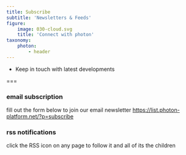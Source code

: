 ```yaml
---
title: Subscribe
subtitle: 'Newsletters & Feeds'
figure:
    image: 030-cloud.svg
    title: 'Connect with photon'
taxonomy:
    photon:
        - header
---
```


- Keep in touch with latest developments

===

### email subscription
fill out the form below to join our email newsletter
https://list.photon-platform.net/?p=subscribe

### rss notifications
click the RSS icon on any page to follow it and all of its the children
